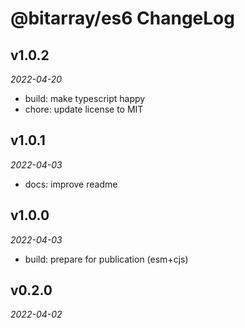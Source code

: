 # @bitarray/es6 ChangeLog

## v1.0.2

_2022-04-20_

- build: make typescript happy
- chore: update license to MIT

## v1.0.1

_2022-04-03_

- docs: improve readme

## v1.0.0

_2022-04-03_

- build: prepare for publication (esm+cjs)

## v0.2.0

_2022-04-02_
